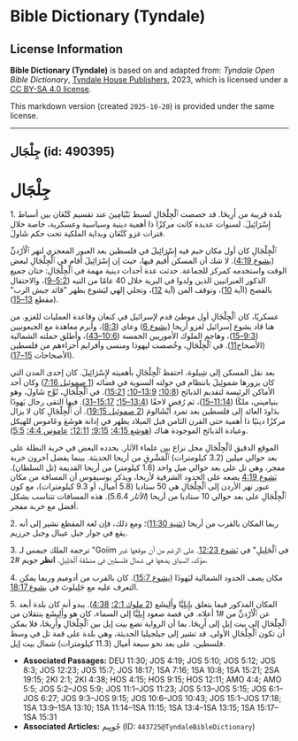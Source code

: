 # Bible Dictionary (Tyndale)

## License Information

**Bible Dictionary (Tyndale)** is based on and adapted from: _Tyndale Open Bible Dictionary_, [Tyndale House Publishers](https://tyndaleopenresources.com/), 2023, which is licensed under a [CC BY-SA 4.0 license](https://creativecommons.org/licenses/by-sa/4.0/legalcode.en).

This markdown version (created `2025-10-20`) is provided under the same license.



--------------------------------

## جِلْجَال (id: 490395)

جِلْجَال
========

1\. بلدة قريبة من أَرِيحَا. قد خصصت ٱلْجِلْجَالِ لسبط بَنْيَامِينَ عند تقسيم كَنْعَان بين أسباط إِسْرَائِيلَ. لسنوات عديدة كانت مركزًا ذا أهمية دينية وسياسية وعسكرية، خاصة خلال فترات غزو كَنْعَان وبداية الملكية تحت حكم شَاولَ.

ٱلْجِلْجَالِ كان أول مكان خيم فيه إِسْرَائِيلَ في فلسطين بعد العبور المعجزي لنهر ٱلْأرْدنِّ ([يشوع 4:19](https://ref.ly/Josh4:19)). لا شك أن المسكن أُقيم فيها، حيث إن إِسْرَائِيلَ أقام في ٱلْجِلْجَالِ لبعض الوقت واستخدمه كمركز للجماعة. حدثت عدة أحداث دينية مهمة في ٱلْجِلْجَالِ: ختان جميع الذكور العبرانيين الذين ولدوا في البرية خلال 40 عامًا من التيه ([5:2–9](https://ref.ly/Josh5:2-Josh5:9))، والاحتفال بالفصح (اآية [10](https://ref.ly/Josh5:10))، وتوقف المن (آية [12](https://ref.ly/Josh5:12))، وتجلي إلهي ليَشوع بظهر "قائد جيش الرب" (مقطع [13–15](https://ref.ly/Josh5:13-Josh5:15)).

عسكريًا، كان ٱلْجِلْجَالِ أول موطئ قدم لإسرائيل في كنعان وقاعدة العمليات للغزو. من هنا قاد يشوع إسرائيل لغزو أريحا ([يشوع 6](https://ref.ly/Josh6:1-Josh6:27)) وعاي ([8:3](https://ref.ly/Josh8:3))، وأبرم معاهدة مع الجبعونيين ([9:3–15](https://ref.ly/Josh9:3-Josh9:15))، وهاجم الملوك الأموريين الخمسة ([10:6–43](https://ref.ly/Josh10:6-Josh10:43))، وأطلق حملته الشمالية (الأصحاح[11](https://ref.ly/Josh11:1-Josh11:23)). في ٱلْجِلْجَالِ، وخُصصت ليهوذا ومنسى وأفرايم أجزاءهم من فلسطين (الأصحاحات [15–17](https://ref.ly/Josh15:1-Josh17:18)).

بعد نقل المسكن إلى شِيلوهَ، احتفظ ٱلْجِلْجَالِ بأهميته لإِسْرَائِيلَ. كان إحدى المدن التي كان يزورها صَموئِيلَ بانتظام في جولته السنوية في قضائه ([1 صموئيل 7:16](https://ref.ly/1Sam7:16)) وكان أحد الأماكن الرئيسة لتقديم الذبائح ([10:8؛](https://ref.ly/1Sam10:8) [13:9–10؛](https://ref.ly/1Sam13:9-1Sam13:10) [15:21](https://ref.ly/1Sam15:21)). في ٱلْجِلْجَالِ، تُوِّج شَاولَ، وهو بنياميني، ملكًا ([11:14–15](https://ref.ly/1Sam11:14-1Sam11:15))، ثم رُفض لاحقًا ([13:4–15؛](https://ref.ly/1Sam13:4-1Sam13:15) [15:17–31](https://ref.ly/1Sam15:17-1Sam15:31)). فيها التقى رجال يَهوذَا بدَاودَ العائد إلى فلسطين بعد تمرد أَبْشَالومَ ([2 صموئيل 19:15](https://ref.ly/2Sam19:15)). أن ٱلْجِلْجَالِ كان لا يزال مركزًا دينيًا ذا أهمية حتى القرن الثامن قبل الميلاد يظهر في إدانة هوشَعَ وعَاموس للهيكل وعبادة الذبائح الموجودة هناك ([هوشع 4:15؛](https://ref.ly/Hos4:15) [9:15؛](https://ref.ly/Hos9:15) [12:11؛](https://ref.ly/Hos12:11) [عاموس 4:4؛](https://ref.ly/Amos4:4) [5:5](https://ref.ly/Amos5:5)).

الموقع الدقيق لٱلْجِلْجَالِ محل نزاع بين علماء الآثار. يحدده البعض في خربة النطلة على بعد حوالي ميلين (3\.2 كيلومترات) ٱلْمَشْرِقِ من أريحا الحديثة. بينما يفضل آخرون خربة مفجر، وهي تل على بعد حوالي ميل واحد (1\.6 كيلومتر) من أريحا القديمة (تل السلطان). [يَشوع 4:19](https://ref.ly/Josh4:19) يضعه على الحدود الشرقية لأريحا، ويذكر يوسيفوس أن المسافة من مكان عبور نهر الأردن إلى ٱلْجِلْجَالِ هي 50 ستاديا (5\.8 أميال، أو 9\.3 كيلومترات)، مع كون ٱلْجِلْجَالِ على بعد حوالي 10 ستاديا من أريحا (*الآثار* 5\.6\.4\). هذه المسافات تتناسب بشكل أفضل مع خربة مفجر.

2\. ربما المكان بالقرب من أريحا ([تثنية 11:30](https://ref.ly/Deut11:30))؛ ومع ذلك، فإن لغة المقطع تشير إلى أنه يقع في جوار جبل عيبال وجبل جرزيم.

3\. ترجمة الملك جيمس لـ "Goiim في ٱلْجَلِيلِ" في [يَشوع 12:23](https://ref.ly/Josh12:23). على الرغم من أن موقعها غير مؤكد، السياق يضعها في شمال فلسطين في منطقة ٱلْجَلِيلِ. **انظر** جويم \#2.

4\. مكان يصف الحدود الشمالية ليَهوذَا ([يشوع 15:7](https://ref.ly/Josh15:7)). كان بالقرب من أدوميم وربما يمكن التعرف عليه مع جَلِيلوتَ في [يشوع 18:17](https://ref.ly/Josh18:17).

5\. المكان المذكور فيما يتعلق بإِيلِيَّا وأَلِيشَع ([2 ملوك 2:1؛](https://ref.ly/2Kgs2:1) [4:38](https://ref.ly/2Kgs4:38)). يبدو أنه كان بلدة أبعد عن ٱلْأرْدنِّ من \#1 أعلاه. في قصة صعود إِيلِيَّا إلى السماء، كان هو وأَلِيشَع ينتقلان من ٱلْجِلْجَالِ إلى بيت إيل إلى أَرِيحَا. بما أن الرواية تضع بيت إيل بين ٱلْجِلْجَالِ وأَرِيحَا، فلا يمكن أن تكون ٱلْجِلْجَالِ الأولى. قد تشير إلى جيلجيليا الحديثة، وهي بلدة على قمة تل في وسط فلسطين، على بعد نحو سبعة أميال (11\.3 كيلومترات) شمال بيت إيل.

* **Associated Passages:** DEU 11:30; JOS 4:19; JOS 5:10; JOS 5:12; JOS 8:3; JOS 12:23; JOS 15:7; JOS 18:17; 1SA 7:16; 1SA 10:8; 1SA 15:21; 2SA 19:15; 2KI 2:1; 2KI 4:38; HOS 4:15; HOS 9:15; HOS 12:11; AMO 4:4; AMO 5:5; JOS 5:2–JOS 5:9; JOS 11:1–JOS 11:23; JOS 5:13–JOS 5:15; JOS 6:1–JOS 6:27; JOS 9:3–JOS 9:15; JOS 10:6–JOS 10:43; JOS 15:1–JOS 17:18; 1SA 13:9–1SA 13:10; 1SA 11:14–1SA 11:15; 1SA 13:4–1SA 13:15; 1SA 15:17–1SA 15:31
* **Associated Articles:** جُويِيم (ID: `443725@TyndaleBibleDictionary`)

